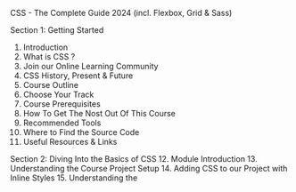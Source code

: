 CSS - The Complete Guide 2024 (incl. Flexbox, Grid & Sass)

Section 1: Getting Started
01. Introduction
02. What is CSS ?
03. Join our Online Learning Community
04. CSS History, Present & Future
05. Course Outline
06. Choose Your Track
07. Course Prerequisites
08. How To Get The Nost Out Of This Course
09. Recommended Tools
10. Where to Find the Source Code
11. Useful Resources & Links


Section 2: Diving Into the Basics of CSS
12. Module Introduction
13. Understanding the Course Project Setup
14. Adding CSS to our Project with Inline Styles
15. Understanding the <style> Tag & Creating a .css File
16. Applying Additional Styles & Importing Google Fonts
17. Theory Time - Selectors
18. Understanding the "Cascading" Style & Specificity
19. Understanding Inheritance
20. Adding Combinators
21. Theory Time - Combinators
22. Summarizinh Properties & Selectors
Quiz 1: Selectors & Combinators
Assignment 1: Time to Practice - The Basics
23. Wrap Up
24. Useful Resources & Links


Section 3: Diving Deeper into CSS
25. Module Introduction
26. Introducing the CSS Box Model
27. Understanding the Box Model
28. Understanding Margin Collapsing and Removing Default Margins
29. Deep Dive on "Margin Collapsing"
30. Theory Time - Working with Shorthand Properties
31. Applying Shorthands in Practice
32. Diving Into the Height & Width Properties
33. Understanding Box Sizing
34. Adding the Header to our Project
35. Understanding the Display Property
36. display: none vs visibility: hidden
37. HTML Refresher: Block-level vs Inline Elements
38. Applying the Display Property & Styling our Navigation Bar
39. Understanding an Unexpected "inline-block" Behaviour
40. Working with "text-decoration" & "vertical-align"
41. Styling Anchor Tags
42. Adding Pseudo Classes
43. Theory Time - Pseudo Classes & Pseudo Elements
44. Grouping Rules
45. Working with "font-weight" & "border"
46. Adding & Styling CTA-Button
47. Adding a Background Image to our Project
48. Properties Worth to Remember
Assignment 2: Time to Practice - Diving Deeper into CSS
49. Wrap Up
50. Useful Resources & Links


Section 4: More on Selectors & CSS Features
51. Module Introduction
52. Using Multiple CSS Classes & Combined Selectors
53. Classes or IDs ?
54. (Not) using !important
55. Selecting the Opposite with :not()
56. CSS & Browser Support
57. Wrap Up
Quiz 2: Rounding up The Basics
58. Useful Resources & Links


Section 5: Practicing the Basics
59. Module Introduction
60. Adding Style to our Plans
61. Working on the Recommended Plan
62. Styling the Badge with "border-radius"
63. Styling our List
64. Working on the Title and the Price of our Packages
65. Improving our Action Button
66. Understanding Outlines
67. Presenting the Core Features to the User
68. Styling the Headline of the Core Features Section
69. Preparing the Content of the Key Feature Area
70. Adding the Footer
71. What we Achieved so Far
72. Adding the Packages Page
73. Your Challenge
74. Styling the Links
75. Styling our Package Boxes
76. Adding "float" to our Package
77. Fixing the Hover Effect
78. Adding the Final Touches
79. Useful Resources & Links


Section 6: Positioning Elements with CSS
80. Module Introduction
81. Why Positioning will Improve our Website
82. Understanding Positioning - The Theory
83. Working with the "fixed" Value
84. Creating a Fixed Navigation Bar
85. Using "position" to Add a Background Image
86. Understanding the Z-Index
87. Adding a Badge to our Package
88. Styling & Positioning our Badge with "absolute" and "relative"
89. Diving Deeper into Relative Positioning
Quiz 3: Are you a "position" exprt ?
90. Working with "overflow" and Relative Positioning
91. Introducing "sticky" Positioning
92. Understanding the Stacking Context
Assignment 3: Time to Practice - Positioning
93. Wrap Up
94. Useful Resources & Links


Section 7: Positioning Elements with CSS
95. Optional: Advanced Track Introduction
96. Module Introduction
97. Understanding "background-size"
98. Working with "background-position"
99. The "background" Shorthand - Theory
100. Applying "background" Origin, Clip & Attachment
101. Using the "background" Shorthand on our Project
102. Styling Images
103. Adding the Customers Page to our Website
104. Working on the Image Layout
105. Understanding Linear Gradients
106. Applying Radial Gradients
107. Stacking Multiple Backgrounds
108. Understanding Filters
109. Adding & Styling SVGs - The Basics
110. Wrap Up
111. Useful Resources & Links


Section 8: Sizes & Units
112. Module Introduction
113. What's Wrong With Our Project Units ?
114. Where Units Matter
115. An Overview of Available Sizes & Units
116. Rules to Remember: Fixed Positioning & "%"
117. Rules to Remember: Absolute Positioning & "%"
118. Rules to Remember: Relative / Static Positioning & "%"
119. Fixing the Height 100% Issue
120. Defining the Font Size in the Root Element
121. Using "min-width/height" & "max-width/height"
122. Working with "rem" & "em"
123. Adding "rem" to Additional Properties
124. Finishing "rem"
125. Understanding the Viewport Units "vw" & "vh"
126. Windows, Viewport Units & Scrollbars
127. Choosing the Right Unit
128. Using "auto" to Center Elements
129. Cleaning Up our Code
130. Wrap Up
131. Useful Resources & Links


Section 9: Working with JavaScript & CSS
132. Module Introduction
133. Adding a Modal
134. Selecting & Manipulating Styles with JavaScript
135. Adding an Event Listener
Assignment 4: Time to Practice - Adding Styles with Javascript
136. Adding a Side Navigation Bar
137. Opening and Closing the Hamburger Menu
138. Manipulating Element Classes
139. Understanding Property Notations
140. Cleaning Up Our Code
141. Wrap Up
142. Useful Resources & Links


Section 10: Making our Website Responsive
143. Module Introduction
144. Why our Project Should Become Responsive
145. Understanding Hardware Pixels vs. Software Pixels
146. Comparing the Viewport Metatag (HTML) and Media Queries (CSS)
147. Understanding the "Viewport" Metatag
148. Designing Websites "Mobile First"
149. Adding our First Media Queries
150. Things to Keep in Mind when Working with Media Queries
151. Finding the Right Breaking Points
152. Creating the Mobile First Design for our Plans
153. Making the Plans Responsive
154. Your Challenge
Assignment 5: Time to Practice - Creating a Responsive Design with Media Queries
155. Working with Logical Operators
156. Improving the Customers Page
157. Improving the Packages Page
158. Cleaning Up the Navigation Bar
159. Positioning our Footer Correctly
160. Wrap Up
161. Useful Resources & Links


Section 11: Adding & Styling Forms
162. Module Introduction
163. Adding the Unstyled Form
164. Page Initialization
165. Understanding Advanced Attribute Selectors
166. Working on the General Layout
167. Restyling the Form Elements
168. Styling the Checkbox
169. Providing Validation Feedback
170. Styling the Signup Button
171. Fixing a Broken Link
172. Wrap Up
173. Useful Resources & Links
